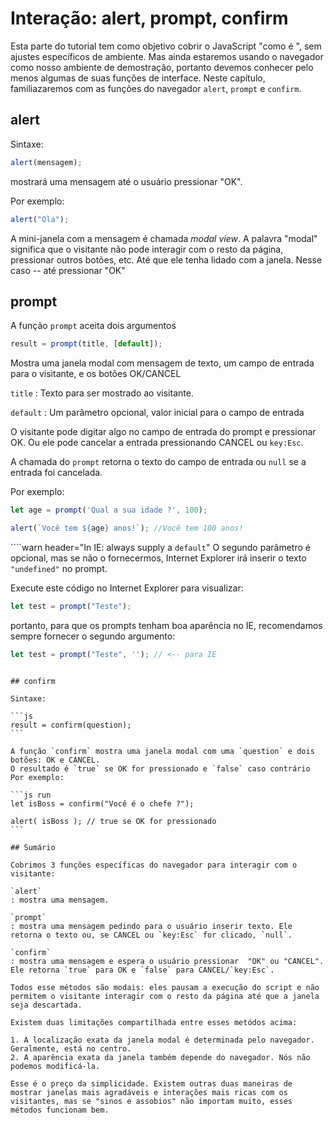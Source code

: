 # Interação: alert, prompt, confirm

Esta parte do tutorial tem como objetivo cobrir o JavaScript  "como é ", sem ajustes específicos de ambiente.
Mas ainda estaremos usando o navegador como nosso ambiente de demostração, portanto devemos conhecer pelo menos algumas de suas funções de interface. Neste capítulo, familiazaremos com as funções do navegador `alert`, `prompt` e `confirm`.

## alert

Sintaxe:

```js
alert(mensagem);
```

 mostrará uma mensagem até o usuário pressionar  "OK".

Por exemplo:

```js run
alert("Ola");
```


A mini-janela com a mensagem é chamada *modal view*. A palavra "modal" significa que o visitante não pode interagir com o resto da página, pressionar outros botões, etc. Até que ele tenha lidado com a janela. Nesse caso -- até pressionar "OK"
## prompt

A função `prompt`  aceita dois argumentos

```js no-beautify
result = prompt(title, [default]);
```

Mostra uma janela modal com mensagem de texto,  um campo de entrada para o visitante, e os botões OK/CANCEL


`title`
: Texto para ser mostrado ao visitante.

`default`
: Um parâmetro opcional, valor inicial para o campo de entrada


O visitante pode digitar algo no campo de entrada do prompt e pressionar OK. Ou ele pode cancelar a entrada pressionando CANCEL ou `key:Esc`.

A chamada do `prompt` retorna o texto do campo de entrada ou `null` se a entrada foi cancelada.

Por exemplo:

```js run
let age = prompt('Qual a sua idade ?', 100);

alert(`Você tem ${age} anos!`); //Você tem 100 anos!
```

````warn header="In IE: always supply a `default`"
O segundo parâmetro é opcional, mas se não o fornecermos, Internet Explorer irá inserir o texto `"undefined"` no prompt.

Execute este código no Internet Explorer para visualizar:

```js run
let test = prompt("Teste");
```

portanto, para que os prompts tenham boa aparência no IE, recomendamos sempre fornecer o segundo argumento:

```js run
let test = prompt("Teste", ''); // <-- para IE
```
````

## confirm

Sintaxe:

```js
result = confirm(question);
```

A função `confirm` mostra uma janela modal com uma `question` e dois botões: OK e CANCEL.
O resultado é `true` se OK for pressionado e `false` caso contrário
Por exemplo:

```js run
let isBoss = confirm("Você é o chefe ?");

alert( isBoss ); // true se OK for pressionado
```

## Sumário

Cobrimos 3 funções específicas do navegador para interagir com o visitante:

`alert`
: mostra uma mensagem.

`prompt`
: mostra uma mensagem pedindo para o usuário inserir texto. Ele retorna o texto ou, se CANCEL ou `key:Esc` for clicado, `null`.

`confirm`
: mostra uma mensagem e espera o usuário pressionar  "OK" ou "CANCEL". Ele retorna `true` para OK e `false` para CANCEL/`key:Esc`.

Todos esse métodos são modais: eles pausam a execução do script e não permitem o visitante interagir com o resto da página até que a janela seja descartada.

Existem duas limitações compartilhada entre esses metódos acima:

1. A localização exata da janela modal é determinada pelo navegador. Geralmente, está no centro.
2. A aparência exata da janela também depende do navegador. Nós não podemos modificá-la.

Esse é o preço da simplicidade. Existem outras duas maneiras de mostrar janelas mais agradáveis e interações mais ricas com os visitantes, mas se "sinos e assobios" não importam muito, esses métodos funcionam bem.